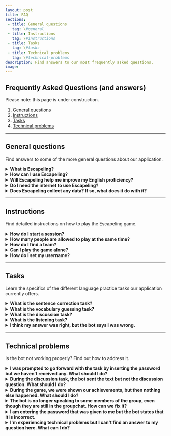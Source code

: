 ```yaml
---
layout: post
title: FAQ
sections:
 - title: General questions
   tag: \#general
 - title: Instructions
   tag: \#instructions
 - title: Tasks
   tag: \#tasks
 - title: Technical problems
   tag: \#technical-problems
description: Find answers to our most frequently asked questions.
image:
---
```

## Frequently Asked Questions (and answers)  

Please note: this page is under construction.

1. [General questions](#general)
1. [Instructions](#instructions)
1. [Tasks](#tasks)
1. [Technical problems](#technical-problems)

<hr />

<div id="general"></div>

## General questions

Find answers to some of the more general questions about our application. 

<details>
  <summary class="FAQ"><b>What is Escapeling?</b></summary>

<div class="FAQ">Escapeling is a Telegram-based game that is created for intermediate English learners. Follow the exciting space-themed storyline together with your teammates and solve language tasks to escape from the aliens!</div>

</details>

<details>
  <summary class="FAQ"><b>How can I use Escapeling?</b></summary>

<div class="FAQ">You need to use the Telegram messaging application to interact with the Escapeling bot. You can do so both with your computer and your smartphone. Once you have created a Telegram account (or if you already have one), you can search for @Escapeling_Bot on Telegram or access it via <a href = "https://telegram.me/Escapeling_Bot">this link]</a></div>

</details>

<details>
  <summary class="FAQ"><b>Will Escapeling help me improve my English proficiency?</b></summary>

<div class="FAQ">Ideally, yes! The exercises are designed for you to practice important English language skills in a relaxed environment with your friends. The team behind Escapeling is a group of students, so we are constantly looking to improve the efficacy of Escapeling's methods. However, this app is meant to be a bonus to classwork, so it cannot be used as the only source of learning and improving your language skills. A basic understanding of English is assumed.</div>

</details>

<details>
  <summary class="FAQ"><b>Do I need the internet to use Escapeling?</b></summary>

<div class="FAQ">Yes, you need an internet connection in order to use Escapeling.</div>

</details>

<details>
  <summary class="FAQ"><b>Does Escapeling collect any data? If so, what does it do with it?</b></summary>

<div class="FAQ">To provide the best user experience, we collect your telegram username, the name you choose during the game, and your performance in the different tasks. Your performance is used to change the game difficulty according to your language level. This information helps us create a fun and user-specific game experience!
Escapeling is a project that was created and is led entirely by university students. We have no interest in collecting, selling or using your data for anything other than playing this game.
Please be aware that even though we do not collect this information, we are able to see your chat history while playing the game. Therefore we kindly ask you not to write any personal information in any chats with the bot.</div>

</details>

<hr />

<div id="instructions"></div>

## Instructions

Find detailed instructions on how to play the Escapeling game.

<details>
  <summary class="FAQ"><b>How do I start a session?</b></summary>

<div class="FAQ">To start a session you need to access the bot (look for @Escapeling_Bot on Telegram or navigate to <a href = "https://telegram.me/Escapeling_Bot">this link]</a>. Afterwards, simply type <code>/start</code> in the chat with the bot.</div>

</details>

<details>
  <summary class="FAQ"><b>How many people are allowed to play at the same time?</b></summary>

<div class="FAQ">You need a minimum of 3 people to play, and a maximum of 4.</div>

</details>

<details>
  <summary class="FAQ"><b>How do I find a team?</b></summary>

<div class="FAQ">We encourage you to play with your friends and classmates! As of now, we don't have a feature that lets you team up with random users.</div>
 
</details>

<details>
  <summary class="FAQ"><b>Can I play the game alone?</b></summary>

<div class="FAQ">Escapeling is a team-based language practice game. Currently, we do not offer single player tasks.</div>
 
</details>

<details>
  <summary class="FAQ"><b>How do I set my username?</b></summary>

<div class="FAQ">While playing Escapeling, you will need a Telegram username and a game-level name.
You don't necessarily need a username to use Telegram, but you need one to play Escapeling. If you haven't set one yet, you can go to Settings, click on your profile, then click on username, and create one. This is unique to you out of all Telegram users.
Additionally, in the personal chat with the Escapeling bot, you will be asked to enter your name. This will be required only once during the game and it is different from your Telegram username.</div>

</details>

<hr />

<div id="tasks"></div>

## Tasks

Learn the specifics of the different language practice tasks our application currently offers.

<details>
  <summary class="FAQ"><b>What is the sentence correction task?</b></summary>

<div class="FAQ">In this task you focus on finding grammatical mistakes. You will each get a sentence and the goal is to determine whether it is grammatically correct or incorrect. If the sentence is incorrect, you should find the mistake and provide a correct alternative for it. There is always only one word that needs to be corrected. Importantly, you are allowed to discuss the given sentence in the group chat. However, only you are responsible for giving a final answer if it's your turn. Everyone will get a turn.</div>

</details>

<details>
  <summary class="FAQ"><b>What is the vocabulary guessing task?</b></summary>

<div class="FAQ">This task is designed to enhance vocabulary knowledge. During the task, each user is given a word, and the goal is to describe its meaning without using the word itself. The goal of the other people in the group is to guess it. In case a person doesn’t know the meaning of the word given to them, there is an option to choose an alternative word. There is a time limit on each word guess. The turn ends if the word was guessed correctly or when the time runs out.</div>

</details>

<details>
  <summary class="FAQ"><b>What is the discussion task?</b></summary>

<div class="FAQ">The goal of the discussion task is to practice language production and writing skills. For this reason, you are given a short text. The topic of the text should start and guide a discussion between group members. After the text, you will receive some discussion questions. There are three questions in total, and you will have a time limit to discuss each of them. Your task is to share your opinions about the given topic in the group chat. Try to write and interact as much as possible.</div>

</details>

<details>
  <summary class="FAQ"><b>What is the listening task?</b></summary>

<div class="FAQ">The listening task is aimed at helping you train your comprehension of spoken English. Our team has collected a variety of audios on interesting issues and everyday topics, suitable for every language level. During the task, each member will be given an opportunity to listen to one of the tracks from our library, and then will be asked to respond to several multiple-choice questions about the content of the monologue or the conversation they just heard.</div>

</details>

<details>
  <summary class="FAQ"><b>I think my answer was right, but the bot says I was wrong.</b></summary>

<div class="FAQ">In designing the existing tasks, we focused on trusted sources, such as datasets and language corpora. However, there is always a possibility that there are multiple correct answers to a question. Our materials have been revised to accomodate this possibility, but there might still be some issues. If you are certain that your answer is correct, please report it using the following link.</div>

</details>

<hr />

<div id="technical-problems"></div>

## Technical problems

Is the bot not working properly? Find out how to address it.

<details>
  <summary class="FAQ"><b>I was prompted to go forward with the task by inserting the password but we haven't received any. What should I do?</b></summary>

<div class="FAQ">This is a known issue and we are working on fixing it. As a workaround, you can try restarting the bot from within the groupchat: type <code>/stop</code> and then <code>/start</code>. If this doesn't fix the issue, unfortunately the only way to continue playing is to create a whole new escape mission. This means going back to your chat with the Escapeling bot, typing <code>/start</code>, and either creating or joining a new group. You can invite the same people to join you again, but you will lose the progress you had made in the previous session.</div>

</details>

<details>
  <summary class="FAQ"><b>During the discussion task, the bot sent the text but not the discussion question. What should I do?</b></summary>

<div class="FAQ">This is a known issue and we are working on fixing it. As a workaround, you can try restarting the bot from within the groupchat: type <code>/stop</code> and then <code>/start</code>. If this doesn't fix the issue, unfortunately the only way to continue playing is to create a whole new escape mission. This means going back to your chat with the Escapeling bot, typing <code>/start</code>, and either creating or joining a new group. You can invite the same people to join you again, but you will lose the progress you had made in the previous session.</div>

</details>

<details>
  <summary class="FAQ"><b>During the game, we were shown our achievements, but then nothing else happened. What should I do?</b></summary>

<div class="FAQ">This is a known issue and we are working on fixing it. As a workaround, you can try restarting the bot from within the groupchat: type <code>/stop</code> and then <code>/start</code>. If this doesn't fix the issue, unfortunately the only way to continue playing is to create a whole new escape mission. This means going back to your chat with the Escapeling bot, typing <code>/start</code>, and either creating or joining a new group. You can invite the same people to join you again, but you will lose the progress you had made in the previous session.</div>

</details>

<details>
  <summary class="FAQ"><b>The bot is no longer speaking to some members of the group, even though they are still in the groupchat. How can we fix it?</b></summary>

<div class="FAQ">You can try restarting the session by typing <code>/stop</code> and then <code>/start</code>. If this doesn't fix the issue, we encourage you to create a different escape mission with the same group members and re-start your escape.</div>

</details>

<details>
  <summary class="FAQ"><b>I am entering the password that was given to me but the bot states that it is incorrect.</b></summary>

<div class="FAQ">Please double-check that you entered the password correctly. Furthermore, make sure that you did not include any spaces or punctuation in between or at the end of the password. Please also check that the player who is typing the password sends a message that contains ONLY the password.</div>

</details>

</details>

<details>
  <summary class="FAQ"><b>I'm experiencing technical problems but I can't find an answer to my question here. What can I do?
</b></summary>

<div class="FAQ">We are happy to receive your feedback via this survey: <a href="https://forms.gle/dRTdutMRV4i4wy6d6">https://forms.gle/dRTdutMRV4i4wy6d6</a></div>

</details>
